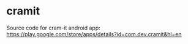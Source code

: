 # cramit
Source code for cram-it android app: https://play.google.com/store/apps/details?id=com.dev.cramit&hl=en

